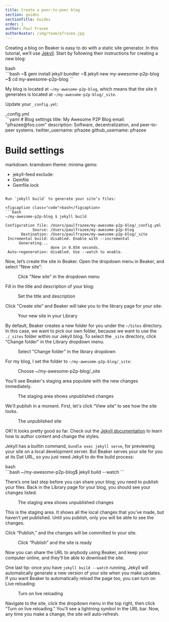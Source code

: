 ```yaml
---
title: Create a peer-to-peer blog
section: guides
sectionTitle: Guides
order: 1
author: Paul Frazee
authorAvatar: /img/team/pfrazee.jpg
---
```


Creating a blog on Beaker is easy to do with a static site generator. In this
tutorial, we’ll use [Jekyll](https://jekyllrb.com/). Start by following their instructions for creating a new blog:

<figcaption class="code">bash</figcaption>
```bash
~$ gem install jekyll bundler
~$ jekyll new my-awesome-p2p-blog
~$ cd my-awesome-p2p-blog
```

My blog is located at `~/my-awesome-p2p-blog`, which means that the site it generates is located at `~/my-awesome-p2p-blog/_site`.

Update your `_config.yml`:

<figcaption class="code">_config.yml</figcaption>
```yaml
# Blog settings
title: My Awesome P2P Blog
email: "pfrazee@foo.com"
description: Software, decentralization, and peer-to-peer systems.
twitter_username: pfrazee
github_username:  pfrazee

# Build settings
markdown: kramdown
theme: minima
gems:
  - jekyll-feed
exclude:
  - Gemfile
  - Gemfile.lock
```

Run `jekyll build` to generate your site’s files:

<figcaption class="code">bash</figcaption>
```bash
~/my-awesome-p2p-blog $ jekyll build

Configuration file: /Users/paulfrazee/my-awesome-p2p-blog/_config.yml
            Source: /Users/paulfrazee/my-awesome-p2p-blog
       Destination: /Users/paulfrazee/my-awesome-p2p-blog/_site
 Incremental build: disabled. Enable with --incremental
      Generating...
                    done in 0.854 seconds.
 Auto-regeneration: disabled. Use --watch to enable.
```

Now, let’s create the site in Beaker. Open the dropdown menu in Beaker, and select “New site”:

<figure>
<img data-src="/img/docs/tut-create-a-blog/new-site.jpg" >
<figcaption>Click "New site" in the dropdown menu</figcaption>
</figure>

Fill in the title and description of your blog:

<figure>
<img data-src="/img/docs/tut-create-a-blog/site-details.jpg" >
<figcaption>Set the title and description</figcaption>
</figure>

Click "Create site" and Beaker will take you to the library page for your site:

<figure>
<img data-src="/img/docs/tut-create-a-blog/library-page.jpg" >
<figcaption>Your new site in your Library</figcaption>
</figure>

By default, Beaker creates a new folder for you under the `~/Sites` directory. In this case, we want to pick our own folder, because we want to use the `./_sites` folder within our Jekyll blog. To select the `_site` directory, click "Change folder" in the Library dropdown menu.

<figure>
<img data-src="/img/docs/tut-create-a-blog/change-folder.jpg" >
<figcaption>Select "Change folder" in the library dropdown</figcaption>
</figure>

For my blog, I set the folder to `~/my-awesome-p2p-blog/_site`:

<figure>
<img data-src="/img/docs/tut-create-a-blog/select-folder.jpg" >
<figcaption>Choose ~/my-awesome-p2p-blog/_site</figcaption>
</figure>

You’ll see Beaker's staging area populate with the new changes immediately.

<figure>
<img data-src="/img/docs/tut-create-a-blog/staging-area.jpg" >
<figcaption>The staging area shows unpublished changes</figcaption>
</figure>

We'll publish in a moment. First, let's click “View site” to see how the site looks.

<figure>
<img data-src="/img/docs/tut-create-a-blog/view-site.png">
<figcaption>The unpublished site</figcaption>
</figure>

OK! It looks pretty good so far. Check out the [Jekyll documentation](https://jekyllrb.com/docs/home/) to learn how to author content and change the styles.

Jekyll has a builtin command, `bundle exec jekyll serve`, for previewing your site on a local development server. But Beaker serves your site for you at its Dat URL, so you just need Jekyll to do the build process:

<figcaption class="code">bash</figcaption>
```bash
~/my-awesome-p2p-blog$ jekyll build --watch
```

There’s one last step before you can share your blog; you need to publish your files. Back in the Library page for your blog, you should see your changes listed:

<figure>
<img data-src="/img/docs/tut-create-a-blog/staging-area.jpg" >
<figcaption>The staging area shows unpublished changes</figcaption>
</figure>

This is the staging area. It shows all the local changes that you’ve made, but haven’t yet published. Until you publish, only you will be able to see the changes.

Click “Publish,” and the changes will be committed to your site.

<figure>
<img data-src="/img/docs/tut-create-a-blog/published.jpg" >
<figcaption>Click “Publish” and the site is ready</figcaption>
</figure>

Now you can share the URL to anybody using Beaker, and keep your computer online, and they’ll be able to download the site.

One last tip: once you have `jekyll build --watch` running, Jekyll will automatically generate a new version of your site when you make updates. If you want Beaker to automatically reload the page too, you can turn on Live reloading:

<figure>
<img data-src="/img/docs/tut-create-a-blog/live-reloading.jpg" >
<figcaption>Turn on live reloading</figcaption>
</figure>

Navigate to the site, click the dropdown menu in the top right, then click “Turn on live reloading.” You'll see a lightning symbol in the URL bar. Now, any time you make a change, the site will auto-refresh.
